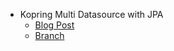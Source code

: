 - Kopring Multi Datasource with JPA
  - [Blog Post](https://chiptune93.github.io/posts/kopring-multidatasource-jpa/)
  - [Branch](https://github.com/Chiptune93/kopring.project/tree/feature/multi-datasource-jpa)
